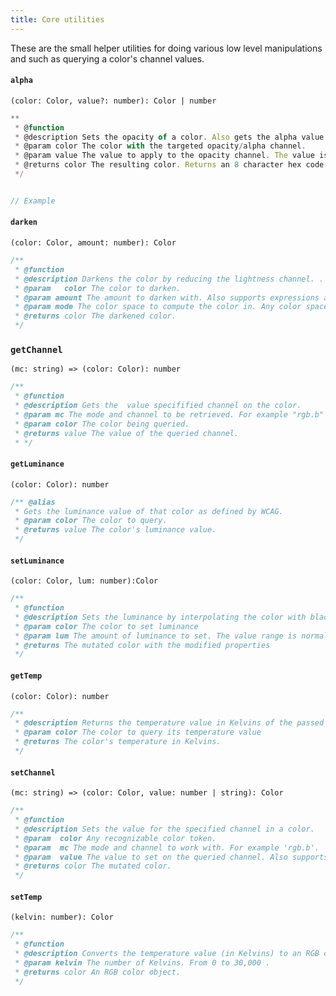 ```yaml
---
title: Core utilities
---
```



 

These are the small helper utilities for doing various low level manipulations and such as querying a color's channel values.

#### `alpha`

`(color: Color, value?: number): Color | number`

```javascript
**
 * @function
 * @description Sets the opacity of a color. Also gets the alpha value of the color if the value param is omitted
 * @param color The color with the targeted opacity/alpha channel.
 * @param value The value to apply to the opacity channel. The value is between [0,1]
 * @returns color The resulting color. Returns an 8 character hex code.
 */


// Example

```

#### `darken`

`(color: Color, amount: number): Color`

```javascript
/**
 * @function
 * @description Darkens the color by reducing the lightness channel. .
 * @param   color The color to darken.
 * @param amount The amount to darken with. Also supports expressions as strings e.g darken("#fc23a1","*0.5")
 * @param mode The color space to compute the color in. Any color space with a lightness channel will do (including HWB)
 * @returns color The darkened color.
 */
```

### `getChannel`

`(mc: string) =>
  (color: Color): number`

```javascript
/**
 * @function
 * @description Gets the  value specifified channel on the color.
 * @param mc The mode and channel to be retrieved. For example "rgb.b" will return the value of the blue channel in the RGB color space of that color.
 * @param color The color being queried.
 * @returns value The value of the queried channel.
 * */
```

#### `getLuminance`

`(color: Color): number`

```javascript
/** @alias
 * Gets the luminance value of that color as defined by WCAG.
 * @param color The color to query.
 * @returns value The color's luminance value.
 */

```

#### `setLuminance`

`(color: Color, lum: number):Color`

```javascript
/**
 * @function
 * @description Sets the luminance by interpolating the color with black (to decrease luminance) or white (to increase the luminance).
 * @param color The color to set luminance
 * @param lum The amount of luminance to set. The value range is normalised between [0,1]
 * @returns The mutated color with the modified properties
 */

```

#### `getTemp`

`(color: Color): number`

```javascript
/**
 * @description Returns the temperature value in Kelvins of the passed in color.
 * @param color The color to query its temperature value
 * @returns The color's temperature in Kelvins.
 */

```

#### `setChannel`

`(mc: string) =>
  (color: Color, value: number | string): Color`

```javascript
/**
 * @function
 * @description Sets the value for the specified channel in a color.
 * @param  color Any recognizable color token.
 * @param  mc The mode and channel to work with. For example 'rgb.b'.
 * @param  value The value to set on the queried channel. Also supports expressions as strings e.g set('lch.c)("#fc23a1","*0.5")
 * @returns color The mutated color.
 */
```

#### `setTemp`

`(kelvin: number): Color`

```javascript
/**
 * @function
 * @description Converts the temperature value (in Kelvins) to an RGB color.
 * @param kelvin The number of Kelvins. From 0 to 30,000 .
 * @returns color An RGB color object.
 */
```
